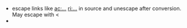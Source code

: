 - escape links like <ac:...> <ri:...> in source and unescape after conversion. May escape with &lt;
- 